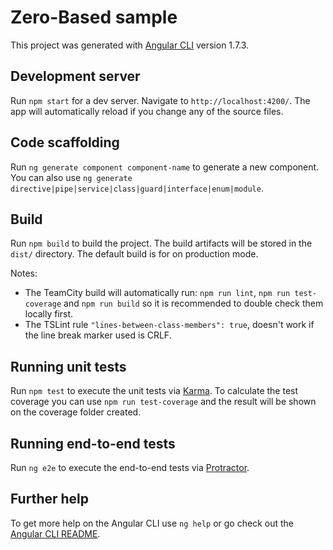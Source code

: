 # Zero-Based sample

This project was generated with [Angular CLI](https://github.com/angular/angular-cli) version 1.7.3.

## Development server

Run `npm start` for a dev server. Navigate to `http://localhost:4200/`. The app will automatically reload if you change any of the source files.

## Code scaffolding

Run `ng generate component component-name` to generate a new component. You can also use `ng generate directive|pipe|service|class|guard|interface|enum|module`.

## Build

Run `npm build` to build the project. The build artifacts will be stored in the `dist/` directory. The default build is for on production mode.

Notes:
* The TeamCity build will automatically run: `npm run lint`, `npm run test-coverage` and `npm run build` so it is recommended to double check them locally first.
* The TSLint rule `"lines-between-class-members": true`, doesn't work if the line break marker used is CRLF.

## Running unit tests

Run `npm test` to execute the unit tests via [Karma](https://karma-runner.github.io).
To calculate the test coverage you can use `npm run test-coverage` and the result will be shown on the coverage folder created.

## Running end-to-end tests

Run `ng e2e` to execute the end-to-end tests via [Protractor](http://www.protractortest.org/).

## Further help

To get more help on the Angular CLI use `ng help` or go check out the [Angular CLI README](https://github.com/angular/angular-cli/blob/master/README.md).
